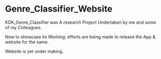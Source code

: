 # Genre_Classifier_Website

KDK_Genre_Classifier was A research Project Undertaken by me and some of my Colleagues.

Now to showcase its Working; efforts are being made to release the App & website for the same.

Website is yet under making.
